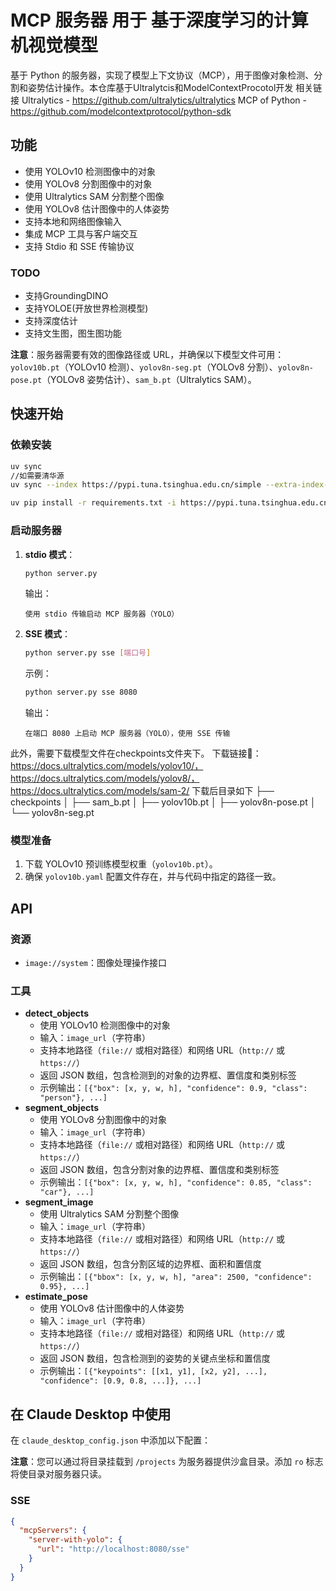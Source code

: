 # MCP 服务器 用于 基于深度学习的计算机视觉模型

基于 Python 的服务器，实现了模型上下文协议（MCP），用于图像对象检测、分割和姿势估计操作。本仓库基于Ultralytcis和ModelContextProcotol开发
相关链接
Ultralytics - https://github.com/ultralytics/ultralytics
MCP of Python - https://github.com/modelcontextprotocol/python-sdk

## 功能

- 使用 YOLOv10 检测图像中的对象
- 使用 YOLOv8 分割图像中的对象
- 使用 Ultralytics SAM 分割整个图像
- 使用 YOLOv8 估计图像中的人体姿势
- 支持本地和网络图像输入
- 集成 MCP 工具与客户端交互
- 支持 Stdio 和 SSE 传输协议

### TODO
- 支持GroundingDINO
- 支持YOLOE(开放世界检测模型)
- 支持深度估计
- 支持文生图，图生图功能

**注意**：服务器需要有效的图像路径或 URL，并确保以下模型文件可用：`yolov10b.pt`（YOLOv10 检测）、`yolov8n-seg.pt`（YOLOv8 分割）、`yolov8n-pose.pt`（YOLOv8 姿势估计）、`sam_b.pt`（Ultralytics SAM）。

## 快速开始

### 依赖安装
```bash
uv sync
//如需要清华源
uv sync --index https://pypi.tuna.tsinghua.edu.cn/simple --extra-index-url https://pypi.org/simple

uv pip install -r requirements.txt -i https://pypi.tuna.tsinghua.edu.cn/simple
```

### 启动服务器

1. **stdio 模式**：

   ```bash
   python server.py
   ```

   输出：

   ```
   使用 stdio 传输启动 MCP 服务器（YOLO）
   ```

2. **SSE 模式**：

   ```bash
   python server.py sse [端口号]
   ```

   示例：

   ```bash
   python server.py sse 8080
   ```

   输出：

   ```
   在端口 8080 上启动 MCP 服务器（YOLO），使用 SSE 传输
   ```


此外，需要下载模型文件在checkpoints文件夹下。
下载链接🔗：https://docs.ultralytics.com/models/yolov10/，https://docs.ultralytics.com/models/yolov8/，https://docs.ultralytics.com/models/sam-2/
下载后目录如下
├── checkpoints
│   ├── sam_b.pt
│   ├── yolov10b.pt
│   ├── yolov8n-pose.pt
│   └── yolov8n-seg.pt

### 模型准备

1. 下载 YOLOv10 预训练模型权重（`yolov10b.pt`）。
2. 确保 `yolov10b.yaml` 配置文件存在，并与代码中指定的路径一致。


## API

### 资源

- `image://system`：图像处理操作接口

### 工具

- **detect_objects**
  - 使用 YOLOv10 检测图像中的对象
  - 输入：`image_url`（字符串）
  - 支持本地路径（`file://` 或相对路径）和网络 URL（`http://` 或 `https://`）
  - 返回 JSON 数组，包含检测到的对象的边界框、置信度和类别标签
  - 示例输出：`[{"box": [x, y, w, h], "confidence": 0.9, "class": "person"}, ...]`
- **segment_objects**
  - 使用 YOLOv8 分割图像中的对象
  - 输入：`image_url`（字符串）
  - 支持本地路径（`file://` 或相对路径）和网络 URL（`http://` 或 `https://`）
  - 返回 JSON 数组，包含分割对象的边界框、置信度和类别标签
  - 示例输出：`[{"box": [x, y, w, h], "confidence": 0.85, "class": "car"}, ...]`
- **segment_image**
  - 使用 Ultralytics SAM 分割整个图像
  - 输入：`image_url`（字符串）
  - 支持本地路径（`file://` 或相对路径）和网络 URL（`http://` 或 `https://`）
  - 返回 JSON 数组，包含分割区域的边界框、面积和置信度
  - 示例输出：`[{"bbox": [x, y, w, h], "area": 2500, "confidence": 0.95}, ...]`
- **estimate_pose**
  - 使用 YOLOv8 估计图像中的人体姿势
  - 输入：`image_url`（字符串）
  - 支持本地路径（`file://` 或相对路径）和网络 URL（`http://` 或 `https://`）
  - 返回 JSON 数组，包含检测到的姿势的关键点坐标和置信度
  - 示例输出：`[{"keypoints": [[x1, y1], [x2, y2], ...], "confidence": [0.9, 0.8, ...]}, ...]`

## 在 Claude Desktop 中使用

在 `claude_desktop_config.json` 中添加以下配置：

**注意**：您可以通过将目录挂载到 `/projects` 为服务器提供沙盒目录。添加 `ro` 标志将使目录对服务器只读。

### SSE

```json
{
  "mcpServers": {
    "server-with-yolo": {
      "url": "http://localhost:8080/sse"
    }
  }
}
```
